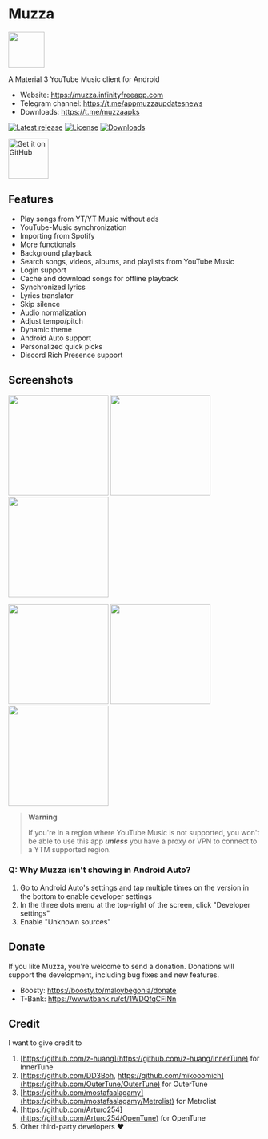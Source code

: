 # Muzza

<img src="https://github.com/Maloy-Android/Muzza/blob/main/assets/Muzza-icon.jpg" height="72">

A Material 3 YouTube Music client for Android

- Website: https://muzza.infinityfreeapp.com
- Telegram channel: https://t.me/appmuzzaupdatesnews
- Downloads: https://t.me/muzzaapks

[![Latest release](https://img.shields.io/github/v/release/Maloy-Android/Muzza?include_prereleases)](https://github.com/Maloy-Android/Muzza/releases)
[![License](https://img.shields.io/github/license/Maloy-Android/Muzza)](https://www.gnu.org/licenses/gpl-3.0)
[![Downloads](https://img.shields.io/github/downloads/Maloy-Android/Muzza/total)](https://github.com/Maloy-Android/Muzza/releases)

[<img src="https://github.com/machiav3lli/oandbackupx/blob/034b226cea5c1b30eb4f6a6f313e4dadcbb0ece4/badge_github.png" alt="Get it on GitHub" height="80">](https://github.com/Maloy-Android/Muzza/releases/latest)

## Features

- Play songs from YT/YT Music without ads
- YouTube-Music synchronization
- Importing from Spotify
- More functionals
- Background playback
- Search songs, videos, albums, and playlists from YouTube Music
- Login support
- Cache and download songs for offline playback
- Synchronized lyrics
- Lyrics translator
- Skip silence
- Audio normalization
- Adjust tempo/pitch
- Dynamic theme
- Android Auto support
- Personalized quick picks
- Discord Rich Presence support

## Screenshots

<p float="left">
  <img src="https://github.com/Maloy-Android/Muzza/blob/main/fastlane/metadata/android/en-US/images/phoneScreenshots/01.png" width="200" />
  <img src="https://github.com/Maloy-Android/Muzza/blob/main/fastlane/metadata/android/en-US/images/phoneScreenshots/02.png" width="200" />
  <img src="https://github.com/Maloy-Android/Muzza/blob/main/fastlane/metadata/android/en-US/images/phoneScreenshots/03.png" width="200" />
</p>
<p float="left">
  <img src="https://github.com/Maloy-Android/Muzza/blob/main/fastlane/metadata/android/en-US/images/phoneScreenshots/04.png" width="200" />
  <img src="https://github.com/Maloy-Android/Muzza/blob/main/fastlane/metadata/android/en-US/images/phoneScreenshots/05.png" width="200" />
    <img src="https://github.com/Maloy-Android/Muzza/blob/main/fastlane/metadata/android/en-US/images/phoneScreenshots/06.png" width="200" />
</p>

> **Warning**
>
>If you're in a region where YouTube Music is not supported, you won't be able to use this app
***unless*** you have a proxy or VPN to connect to a YTM supported region.

### Q: Why Muzza isn't showing in Android Auto?

1. Go to Android Auto's settings and tap multiple times on the version in the bottom to enable
   developer settings
2. In the three dots menu at the top-right of the screen, click "Developer settings"
3. Enable "Unknown sources"

## Donate

If you like Muzza, you're welcome to send a donation. Donations will support the development,
including bug fixes and new features.

- Boosty: https://boosty.to/maloybegonia/donate
- T-Bank: https://www.tbank.ru/cf/1WDQfqCFiNn

## Credit

I want to give credit to 
1. [https://github.com/z-huang](https://github.com/z-huang/InnerTune) for InnerTune
2. [https://github.com/DD3Boh, https://github.com/mikooomich](https://github.com/OuterTune/OuterTune) for OuterTune
3. [https://github.com/mostafaalagamy](https://github.com/mostafaalagamy/Metrolist) for Metrolist
4. [https://github.com/Arturo254](https://github.com/Arturo254/OpenTune) for OpenTune
5. Other third-party developers ❤️
